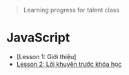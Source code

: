 > Learning progress for talent class 

# JavaScript 
- [Lesson 1: Giới thiệu]
- [Lesson 2: Lời khuyên trước khóa học](javascript-co-ban-lesson2.md)